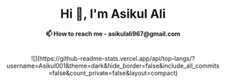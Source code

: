 <div align="center"><h1>Hi 👋, I'm Asikul Ali </h1></div>
 <div align="center"><h4>📫 How to reach me - asikulali967@gmail.com<br></h4></div><br>

<div align="center">![](https://github-readme-stats.vercel.app/api/top-langs/?username=Asikul001&theme=dark&hide_border=false&include_all_commits=false&count_private=false&layout=compact)</div>

